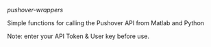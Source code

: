 *pushover-wrappers*

Simple functions for calling the Pushover API from Matlab and Python

Note: enter your API Token & User key before use.
